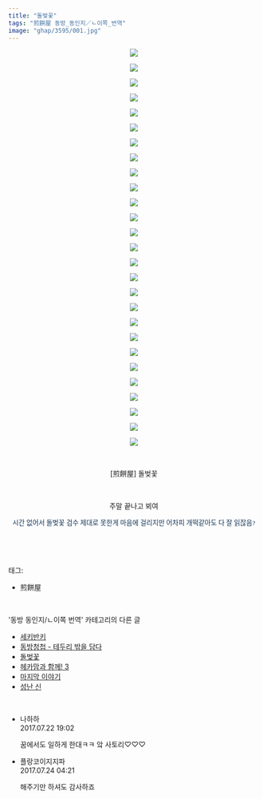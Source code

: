 ```yaml
---
title: "돌벚꽃"
tags: "煎餅屋 동방_동인지／ㄴ이쪽_번역"
image: "ghap/3595/001.jpg"
---
```

<div class="article">
<p style="text-align: center; clear: none; float: none;"><img src="{{ site.nasurl }}/ghap/3595/001.jpg"/></p>
<p style="text-align: center; clear: none; float: none;"><img src="{{ site.nasurl }}/ghap/3595/002.jpg"/></p>
<p style="text-align: center; clear: none; float: none;"><img src="{{ site.nasurl }}/ghap/3595/003.jpg"/></p>
<p style="text-align: center; clear: none; float: none;"><img src="{{ site.nasurl }}/ghap/3595/004.jpg"/></p>
<p style="text-align: center; clear: none; float: none;"><img src="{{ site.nasurl }}/ghap/3595/005.jpg"/></p>
<p style="text-align: center; clear: none; float: none;"><img src="{{ site.nasurl }}/ghap/3595/006.jpg"/></p>
<p style="text-align: center; clear: none; float: none;"><img src="{{ site.nasurl }}/ghap/3595/007.jpg"/></p>
<p style="text-align: center; clear: none; float: none;"><img src="{{ site.nasurl }}/ghap/3595/008.jpg"/></p>
<p style="text-align: center; clear: none; float: none;"><img src="{{ site.nasurl }}/ghap/3595/009.jpg"/></p>
<p style="text-align: center; clear: none; float: none;"><img src="{{ site.nasurl }}/ghap/3595/010.jpg"/></p>
<p style="text-align: center; clear: none; float: none;"><img src="{{ site.nasurl }}/ghap/3595/011.jpg"/></p>
<p style="text-align: center; clear: none; float: none;"><img src="{{ site.nasurl }}/ghap/3595/012.jpg"/></p>
<p style="text-align: center; clear: none; float: none;"><img src="{{ site.nasurl }}/ghap/3595/013.jpg"/></p>
<p style="text-align: center; clear: none; float: none;"><img src="{{ site.nasurl }}/ghap/3595/014.jpg"/></p>
<p style="text-align: center; clear: none; float: none;"><img src="{{ site.nasurl }}/ghap/3595/015.jpg"/></p>
<p style="text-align: center; clear: none; float: none;"><img src="{{ site.nasurl }}/ghap/3595/016.jpg"/></p>
<p style="text-align: center; clear: none; float: none;"><img src="{{ site.nasurl }}/ghap/3595/017.jpg"/></p>
<p style="text-align: center; clear: none; float: none;"><img src="{{ site.nasurl }}/ghap/3595/018.jpg"/></p>
<p style="text-align: center; clear: none; float: none;"><img src="{{ site.nasurl }}/ghap/3595/019.jpg"/></p>
<p style="text-align: center; clear: none; float: none;"><img src="{{ site.nasurl }}/ghap/3595/020.jpg"/></p>
<p style="text-align: center; clear: none; float: none;"><img src="{{ site.nasurl }}/ghap/3595/021.jpg"/></p>
<p style="text-align: center; clear: none; float: none;"><img src="{{ site.nasurl }}/ghap/3595/022.jpg"/></p>
<p style="text-align: center; clear: none; float: none;"><img src="{{ site.nasurl }}/ghap/3595/023.jpg"/></p>
<p style="text-align: center; clear: none; float: none;"><img src="{{ site.nasurl }}/ghap/3595/024.jpg"/></p>
<p style="text-align: center; clear: none; float: none;"><img src="{{ site.nasurl }}/ghap/3595/025.jpg"/></p>
<p style="text-align: center; clear: none; float: none;"><img src="{{ site.nasurl }}/ghap/3595/026.jpg"/></p>
<p style="text-align: center; clear: none; float: none;"><img src="{{ site.nasurl }}/ghap/3595/027.jpg"/></p>
<p style="text-align: center; clear: none; float: none;"><br/></p>
<p style="text-align: center; clear: none; float: none;">[煎餅屋] 돌벚꽃</p>
<p style="text-align: center; clear: none; float: none;"><br/></p>
<p style="text-align: center; clear: none; float: none;">주말 끝나고 뵈여</p>
<p style="text-align: center; clear: none; float: none;"><span style="color: rgb(18, 52, 86); font-family: 굴림; font-size: 13.3333px;">시간 없어서 돌벚꽃 검수 제대로 못한게 마음에 걸리지만 어차피 개떡같아도 다 잘 읽잖음?</span></p>
<p><br/></p>
</div><br/>
<div class="tagTrail">
<p>태그: </p>
<ul>
<li>煎餅屋</li>
</ul>
</div><br/>
<div class="another">
<p>'동방 동인지/ㄴ이쪽 번역' 카테고리의 다른 글</p>
<ul>
<li><a href="/2017-07-26-ghap_3600">세키반키</a></li>
<li><a href="/2017-07-23-ghap_3598">동방청첩 - 테두리 밖을 담다</a></li>
<li><a href="/2017-07-22-ghap_3595">돌벚꽃</a></li>
<li><a href="/2017-07-18-ghap_3578">헤카맘과 함께! 3</a></li>
<li><a href="/2017-06-25-ghap_3501">마지막 이야기</a></li>
<li><a href="/2017-05-22-ghap_3273">성난 신</a></li>
</ul>
</div><br/>
<div class="cb_module cb_fluid">
<div class="cb_wrt cb_profile">
<div class="comment">
<ul>
<li class="cb_thumb_off" id="comment15041878">
<div class="cb_comment_area">
<div class="cb_info_area">
<div class="cb_section">
<span class="cb_nick_name">나하하</span>
</div>
<div class="cb_section">
<span class="cb_date">2017.07.22 19:02 </span>
</div>
</div>
<div class="cb_dsc_comment">
<p class="cb_dsc">
											꿈에서도 일하게 한대ㅋㅋ 앜 사토리♡♡♡
										</p>
</div>
</div></li>
<li class="cb_thumb_off" id="comment15042831">
<div class="cb_comment_area">
<div class="cb_info_area">
<div class="cb_section">
<span class="cb_nick_name">플랑코이지지파</span>
</div>
<div class="cb_section">
<span class="cb_date">2017.07.24 04:21 </span>
</div>
</div>
<div class="cb_dsc_comment">
<p class="cb_dsc">
											해주기만 하셔도 감사하죠
										</p>
</div>
</div></li>
</ul>
</div>
</div><!-- commentList close -->
</div><br/>
